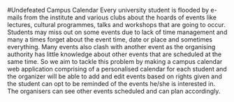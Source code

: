 #Undefeated
Campus Calendar
Every university student is flooded by e-mails from the institute and various clubs about the hoards of events like lectures, cultural programmes, talks and workshops that are going to occur. Students may miss out on some events due to lack of time management and many a times forget about the event time, date or place and sometimes everything. Many events also clash with another event as the organising authority has little knowledge about other events that are scheduled at the same time.
So we aim to tackle this problem by making a campus calendar web application comprising of a personalised calendar for each student and the organizer will be able to add and edit events based on rights given and the student can opt to be reminded of the events he/she is interested in. The organisers can see other events scheduled and can plan accordingly.

